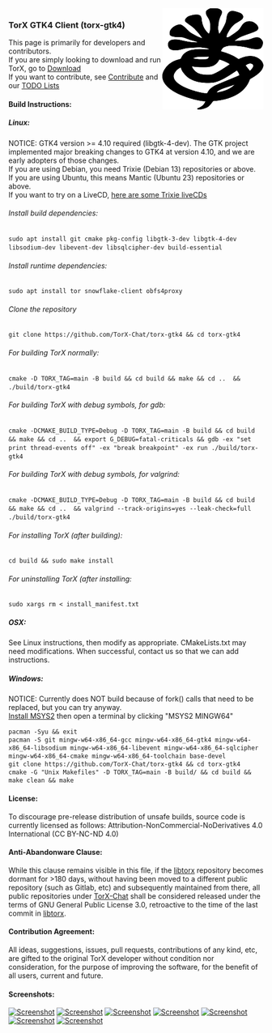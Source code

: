 <img alt="Logo" width="200" height="200" src="https://raw.githubusercontent.com/TorX-Chat/torx-gtk4/main/other/scalable/apps/logo-torx-symbolic.svg" align="right" style="position: relative; top: 0; left: 0;">

### TorX GTK4 Client (torx-gtk4)
This page is primarily for developers and contributors.
<br>If you are simply looking to download and run TorX, go to [Download](https://torx.chat/#download)
<br>If you want to contribute, see [Contribute](https://torx.chat/#contribute) and our [TODO Lists](https://torx.chat/todo.html)

#### Build Instructions:
##### Linux:
NOTICE: GTK4 version >= 4.10 required (libgtk-4-dev). The GTK project implemented major breaking changes to GTK4 at version 4.10, and we are early adopters of those changes.
<br>If you are using Debian, you need Trixie (Debian 13) repositories or above.
<br>If you are using Ubuntu, this means Mantic (Ubuntu 23) repositories or above.
<br>If you want to try on a LiveCD, <a href="https://get.debian.org/images/weekly-live-builds/amd64/iso-hybrid/">here are some Trixie liveCDs</a>

###### Install build dependencies:
`sudo apt install git cmake pkg-config libgtk-3-dev libgtk-4-dev libsodium-dev libevent-dev libsqlcipher-dev build-essential`

###### Install runtime dependencies:
`sudo apt install tor snowflake-client obfs4proxy`

###### Clone the repository
`git clone https://github.com/TorX-Chat/torx-gtk4 && cd torx-gtk4`

###### For building TorX normally:
`cmake -D TORX_TAG=main -B build && cd build && make && cd ..  && ./build/torx-gtk4`

###### For building TorX with debug symbols, for gdb:
`cmake -DCMAKE_BUILD_TYPE=Debug -D TORX_TAG=main -B build && cd build && make && cd ..  && export G_DEBUG=fatal-criticals && gdb -ex "set print thread-events off" -ex "break breakpoint" -ex run ./build/torx-gtk4`

###### For building TorX with debug symbols, for valgrind:
`cmake -DCMAKE_BUILD_TYPE=Debug -D TORX_TAG=main -B build && cd build && make && cd ..  && valgrind --track-origins=yes --leak-check=full ./build/torx-gtk4`

###### For installing TorX (after building):
`cd build && sudo make install`

###### For uninstalling TorX (after installing:
`sudo xargs rm < install_manifest.txt`

##### OSX:
See Linux instructions, then modify as appropriate. CMakeLists.txt may need modifications. When successful, contact us so that we can add instructions.

##### Windows:
NOTICE: Currently does NOT build because of fork() calls that need to be replaced, but you can try anyway.
<br><a href="https://www.msys2.org/">Install MSYS2</a> then open a terminal by clicking "MSYS2 MINGW64"
```
pacman -Syu && exit
pacman -S git mingw-w64-x86_64-gcc mingw-w64-x86_64-gtk4 mingw-w64-x86_64-libsodium mingw-w64-x86_64-libevent mingw-w64-x86_64-sqlcipher mingw-w64-x86_64-cmake mingw-w64-x86_64-toolchain base-devel
git clone https://github.com/TorX-Chat/torx-gtk4 && cd torx-gtk4
cmake -G "Unix Makefiles" -D TORX_TAG=main -B build/ && cd build && make clean && make
```

#### License:
To discourage pre-release distribution of unsafe builds, source code is currently licensed as follows: Attribution-NonCommercial-NoDerivatives 4.0 International (CC BY-NC-ND 4.0)

#### Anti-Abandonware Clause:
While this clause remains visible in this file, if the [libtorx](https://github.com/TorX-Chat/libtorx) repository becomes dormant for >180 days, without having been moved to a different public repository (such as Gitlab, etc) and subsequently maintained from there, all public repositories under [TorX-Chat](https://github.com/TorX-Chat/) shall be considered released under the terms of GNU General Public License 3.0, retroactive to the time of the last commit in [libtorx](https://github.com/TorX-Chat/libtorx).

#### Contribution Agreement:
All ideas, suggestions, issues, pull requests, contributions of any kind, etc, are gifted to the original TorX developer without condition nor consideration, for the purpose of improving the software, for the benefit of all users, current and future.

#### Screenshots:
<a href="https://torx-chat.github.io/images/desktop_auth_screen.png"><img src="https://torx-chat.github.io/images/desktop_auth_screen.png" alt="Screenshot" style="max-height:400px;"></a>
<a href="https://torx-chat.github.io/images/desktop_add.png"><img src="https://torx-chat.github.io/images/desktop_add.png" alt="Screenshot" style="max-height:400px;"></a>
<a href="https://torx-chat.github.io/images/desktop_home.png"><img src="https://torx-chat.github.io/images/desktop_home.png" alt="Screenshot" style="max-height:400px;"></a>
<a href="https://torx-chat.github.io/images/desktop_grandma.png"><img src="https://torx-chat.github.io/images/desktop_grandma.png" alt="Screenshot" style="max-height:400px;"></a>
<a href="https://torx-chat.github.io/images/desktop_add_group.png"><img src="https://torx-chat.github.io/images/desktop_add_group.png" alt="Screenshot" style="max-height:400px;"></a>
<a href="https://torx-chat.github.io/images/desktop_group.png"><img src="https://torx-chat.github.io/images/desktop_group.png" alt="Screenshot" style="max-height:400px;"></a>
<a href="https://torx-chat.github.io/images/desktop_settings.png"><img src="https://torx-chat.github.io/images/desktop_settings.png" alt="Screenshot" style="max-height:400px;"></a>
